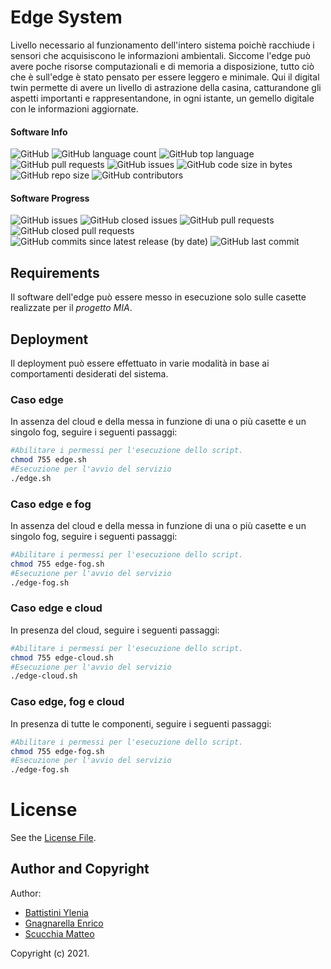 # Edge System
Livello necessario al funzionamento dell'intero sistema poichè racchiude i sensori che acquisiscono le informazioni ambientali.
Siccome l'edge può avere poche risorse computazionali e di memoria a disposizione, tutto ciò che è sull'edge è stato pensato per essere leggero e minimale. 
Qui il digital twin permette di avere un livello di astrazione della casina, catturandone gli aspetti importanti e rappresentandone, in ogni istante, un gemello digitale con le informazioni aggiornate.
#### Software Info

![GitHub](https://img.shields.io/github/license/PC-ProgettoMIA/edge)
![GitHub language count](https://img.shields.io/github/languages/count/PC-ProgettoMIA/edge)
![GitHub top language](https://img.shields.io/github/languages/top/PC-ProgettoMIA/edge)
![GitHub pull requests](https://img.shields.io/github/issues-pr/PC-ProgettoMIA/edge)
![GitHub issues](https://img.shields.io/github/issues/PC-ProgettoMIA/edge)
![GitHub code size in bytes](https://img.shields.io/github/languages/code-size/PC-ProgettoMIA/edge)
![GitHub repo size](https://img.shields.io/github/repo-size/PC-ProgettoMIA/edge)
![GitHub contributors](https://img.shields.io/github/contributors/PC-ProgettoMIA/edge)

#### Software Progress
![GitHub issues](https://img.shields.io/github/issues/PC-ProgettoMIA/edge)
![GitHub closed issues](https://img.shields.io/github/issues-closed/PC-ProgettoMIA/edge)
![GitHub pull requests](https://img.shields.io/github/issues-pr/PC-ProgettoMIA/edge)
![GitHub closed pull requests](https://img.shields.io/github/issues-pr-closed/PC-ProgettoMIA/edge)
![GitHub commits since latest release (by date)](https://img.shields.io/github/commits-since/PC-ProgettoMIA/edge/latest/develop)
![GitHub last commit](https://img.shields.io/github/last-commit/PC-ProgettoMIA/edge/develop)


## Requirements
Il software dell'edge può essere messo in esecuzione solo sulle casette realizzate per il _progetto MIA_.

## Deployment
Il deployment può essere effettuato in varie modalità in base ai comportamenti desiderati del sistema.

### Caso edge 
In assenza del cloud e della messa in funzione di una o più casette e un singolo fog, seguire i seguenti passaggi:
```bash
#Abilitare i permessi per l'esecuzione dello script.
chmod 755 edge.sh
#Esecuzione per l'avvio del servizio
./edge.sh
```

### Caso edge e fog
In assenza del cloud e della messa in funzione di una o più casette e un singolo fog, seguire i seguenti passaggi:
```bash
#Abilitare i permessi per l'esecuzione dello script.
chmod 755 edge-fog.sh
#Esecuzione per l'avvio del servizio
./edge-fog.sh
```

### Caso edge e cloud
In presenza del cloud, seguire i seguenti passaggi:
```bash
#Abilitare i permessi per l'esecuzione dello script.
chmod 755 edge-cloud.sh
#Esecuzione per l'avvio del servizio
./edge-cloud.sh
```

### Caso edge, fog e cloud
In presenza di tutte le componenti, seguire i seguenti passaggi:
```bash
#Abilitare i permessi per l'esecuzione dello script.
chmod 755 edge-fog.sh
#Esecuzione per l'avvio del servizio
./edge-fog.sh
```


# License
See the [License File](./LICENSE).

## Author and Copyright
Author:
- [Battistini Ylenia](https://github.com/yleniaBattistini)
- [Gnagnarella Enrico](https://github.com/enrignagna)
- [Scucchia Matteo](https://github.com/scumatteo)

Copyright (c) 2021.
